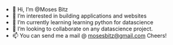 - 👋 Hi, I’m @Moses Bitz
- 👀 I’m interested in building applications and websites
- 🌱 I’m currently learning learning python for datascience
- 💞️ I’m looking to collaborate on any datascience project.
- 📫 You can send me a mail @ mosesbitz@gmail.com
Cheers!

<!---
MosesBitz/MosesBitz is a ✨ special ✨ repository because its `README.md` (this file) appears on your GitHub profile.
You can click the Preview link to take a look at your changes.
--->
